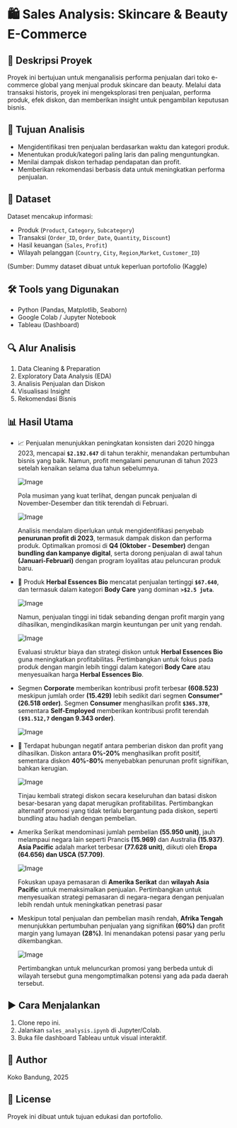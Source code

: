 # 🛍️ Sales Analysis: Skincare & Beauty E-Commerce

## 📌 Deskripsi Proyek
Proyek ini bertujuan untuk menganalisis performa penjualan dari toko e-commerce global yang menjual produk skincare dan beauty. Melalui data transaksi historis, proyek ini mengeksplorasi tren penjualan, performa produk, efek diskon, dan memberikan insight untuk pengambilan keputusan bisnis.

## 🎯 Tujuan Analisis
- Mengidentifikasi tren penjualan berdasarkan waktu dan kategori produk.
- Menentukan produk/kategori paling laris dan paling menguntungkan.
- Menilai dampak diskon terhadap pendapatan dan profit.
- Memberikan rekomendasi berbasis data untuk meningkatkan performa penjualan.

## 🧾 Dataset
Dataset mencakup informasi:
- Produk (`Product`, `Category`, `Subcategory`)
- Transaksi (`Order_ID`, `Order_Date`, `Quantity`, `Discount`)
- Hasil keuangan (`Sales`, `Profit`)
- Wilayah pelanggan (`Country`, `City`, `Region`,`Market`, `Customer_ID`)

(Sumber: Dummy dataset dibuat untuk keperluan portofolio (Kaggle)

## 🛠️ Tools yang Digunakan
- Python (Pandas, Matplotlib, Seaborn)
- Google Colab / Jupyter Notebook
- Tableau (Dashboard)

## 🔍 Alur Analisis
1. Data Cleaning & Preparation
2. Exploratory Data Analysis (EDA)
3. Analisis Penjualan dan Diskon
4. Visualisasi Insight
5. Rekomendasi Bisnis

## 📊 Hasil Utama
- 📈 Penjualan menunjukkan peningkatan konsisten dari 2020 hingga 2023, mencapai **`$2.192.647`** di tahun terakhir, menandakan pertumbuhan bisnis yang baik. Namun, profit mengalami penurunan di tahun 2023 setelah kenaikan selama dua tahun sebelumnya.
  
  ![Image](https://github.com/user-attachments/assets/f026e0fa-581b-40b4-81c2-a73b9bd02f7f)

   Pola musiman yang kuat terlihat, dengan puncak penjualan di November-Desember dan titik terendah di Februari.
  
  ![Image](https://github.com/user-attachments/assets/6fd8e3aa-7561-4cbb-acfb-07cacde53c70)

  Analisis mendalam diperlukan untuk mengidentifikasi penyebab **penurunan profit di 2023**, termasuk dampak diskon dan performa produk. Optimalkan promosi di **Q4 (Oktober - Desember)** dengan **bundling dan kampanye digital**, serta dorong penjualan di awal tahun **(Januari-Februari)** dengan program loyalitas atau peluncuran produk baru.

- 🧴 Produk **Herbal Essences Bio** mencatat penjualan tertinggi **`$67.640`**, dan termasuk dalam kategori **Body Care**   yang dominan **`>$2.5 juta`**.
  
  ![Image](https://github.com/user-attachments/assets/7ff10da1-7e03-4de0-a2f3-78c7444c10bf)
  
  Namun, penjualan tinggi ini tidak sebanding dengan profit margin yang dihasilkan, mengindikasikan margin keuntungan per unit yang rendah.
  
  ![Image](https://github.com/user-attachments/assets/72b5ff4a-567b-4bfb-aa64-c0bfe30dcfea)
  
  Evaluasi struktur biaya dan strategi diskon untuk **Herbal Essences Bio** guna meningkatkan profitabilitas. Pertimbangkan untuk fokus pada produk dengan margin lebih tinggi dalam kategori **Body Care** atau menyesuaikan harga **Herbal Essences Bio**.

- Segmen **Corporate** memberikan kontribusi profit terbesar **(608.523)** meskipun jumlah order **(15.429)** lebih sedikit dari segmen **Consumer" (26.518 order)**. Segmen **Consumer** menghasilkan profit **`$365.378`**, sementara **Self-Employed** memberikan kontribusi profit terendah **`($91.512,7` dengan 9.343 order)**.
  
  ![Image](https://github.com/user-attachments/assets/0e7ac744-97f3-4249-b050-8f6a9852d072)

- 🔖 Terdapat hubungan negatif antara pemberian diskon dan profit yang dihasilkan. Diskon antara **0%-20%** menghasilkan profit positif, sementara diskon **40%-80%** menyebabkan penurunan profit signifikan, bahkan kerugian.
  
  ![Image](https://github.com/user-attachments/assets/80fed549-b089-433a-9c1e-1e0c42b569a0)

  Tinjau kembali strategi diskon secara keseluruhan dan batasi diskon besar-besaran yang dapat merugikan profitabilitas. Pertimbangkan alternatif promosi yang tidak terlalu bergantung pada diskon, seperti bundling atau hadiah dengan pembelian.
  
- Amerika Serikat mendominasi jumlah pembelian **(55.950 unit)**, jauh melampaui negara lain seperti Prancis **(15.969)** dan Australia **(15.937)**. **Asia Pacific** adalah market terbesar **(77.628 unit)**, diikuti oleh **Eropa (64.656) dan USCA (57.709)**.
  
  ![Image](https://github.com/user-attachments/assets/87b1672d-7602-46a4-87dd-390be3ffb953)

  Fokuskan upaya pemasaran di **Amerika Serikat** dan **wilayah Asia Pacific** untuk memaksimalkan penjualan. Pertimbangkan untuk menyesuaikan strategi pemasaran di negara-negara dengan penjualan lebih rendah untuk meningkatkan penetrasi pasar

- Meskipun total penjualan dan pembelian masih rendah, **Afrika Tengah** menunjukkan pertumbuhan penjualan yang signifikan **(60%)** dan profit margin yang lumayan **(28%)**. Ini menandakan potensi pasar yang perlu dikembangkan.

  ![Image](https://github.com/user-attachments/assets/296032cc-8a47-4a8d-906d-045baea7afd7)

  Pertimbangkan untuk meluncurkan promosi yang berbeda untuk di wilayah tersebut guna mengomptimalkan potensi yang ada pada daerah tersebut.


## ▶️ Cara Menjalankan
1. Clone repo ini.
2. Jalankan `sales_analysis.ipynb` di Jupyter/Colab.
3. Buka file dashboard Tableau untuk visual interaktif.

## 👤 Author
Koko
Bandung, 2025

## 📄 License
Proyek ini dibuat untuk tujuan edukasi dan portofolio.
